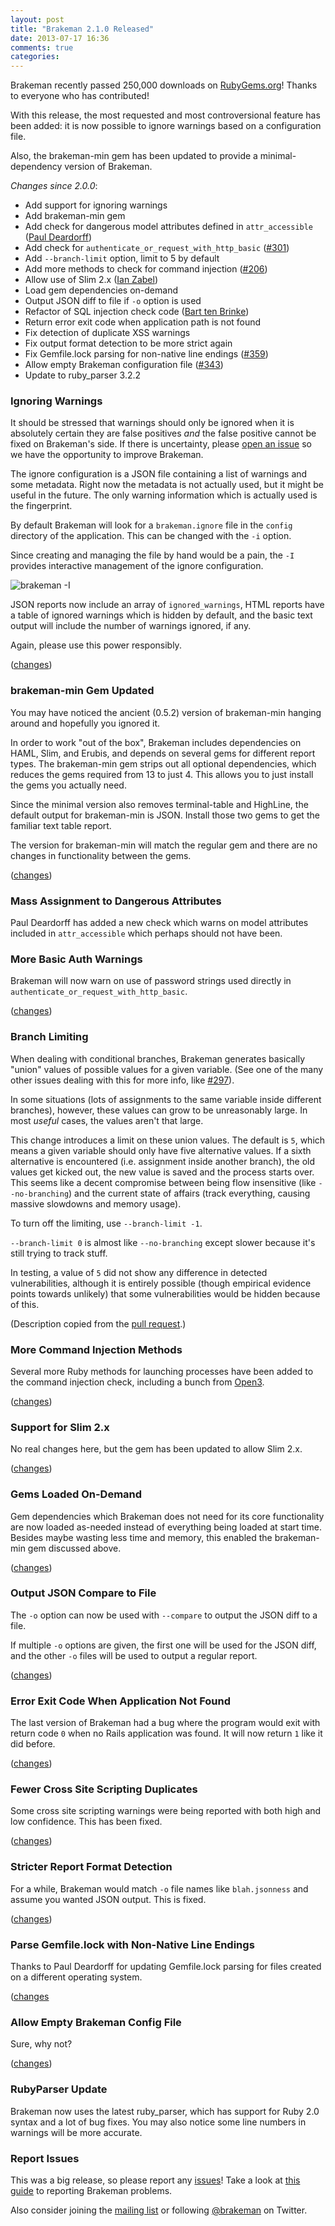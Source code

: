 ```yaml
---
layout: post
title: "Brakeman 2.1.0 Released"
date: 2013-07-17 16:36
comments: true
categories: 
---
```


Brakeman recently passed 250,000 downloads on [RubyGems.org](http://rubygems.org/gems/brakeman)! Thanks to everyone who has contributed!

With this release, the most requested and most controversional feature has been added: it is now possible to ignore warnings based on a configuration file.

Also, the brakeman-min gem has been updated to provide a minimal-dependency version of Brakeman.

_Changes since 2.0.0_:

 * Add support for ignoring warnings
 * Add brakeman-min gem
 * Add check for dangerous model attributes defined in `attr_accessible` ([Paul Deardorff](https://github.com/themetric))
 * Add check for `authenticate_or_request_with_http_basic` ([#301](https://github.com/presidentbeef/brakeman/issues/301))
 * Add `--branch-limit` option, limit to 5 by default
 * Add more methods to check for command injection ([#206](https://github.com/presidentbeef/brakeman/issues/206))
 * Allow use of Slim 2.x ([Ian Zabel](https://github.com/iwz))
 * Load gem dependencies on-demand
 * Output JSON diff to file if `-o` option is used
 * Refactor of SQL injection check code ([Bart ten Brinke](https://github.com/barttenbrinke))
 * Return error exit code when application path is not found
 * Fix detection of duplicate XSS warnings
 * Fix output format detection to be more strict again
 * Fix Gemfile.lock parsing for non-native line endings ([#359](https://github.com/presidentbeef/brakeman/issues/359))
 * Allow empty Brakeman configuration file ([#343](https://github.com/presidentbeef/brakeman/issues/343))
 * Update to ruby\_parser 3.2.2

### Ignoring Warnings

It should be stressed that warnings should only be ignored when it is absolutely certain they are false positives *and* the false positive cannot be fixed on Brakeman's side. If there is uncertainty, please [open an issue](https://github.com/presidentbeef/brakeman/issues/new) so we have the opportunity to improve Brakeman.

The ignore configuration is a JSON file containing a list of warnings and some metadata. Right now the metadata is not actually used, but it might be useful in the future. The only warning information which is actually used is the fingerprint.

By default Brakeman will look for a `brakeman.ignore` file in the `config` directory of the application. This can be changed with the `-i` option.

Since creating and managing the file by hand would be a pain, the `-I` provides interactive management of the ignore configuration.

![brakeman -I](/images/bm-I.png)

JSON reports now include an array of `ignored_warnings`, HTML reports have a table of ignored warnings which is hidden by default, and the basic text output will include the number of warnings ignored, if any.

Again, please use this power responsibly.

([changes](https://github.com/presidentbeef/brakeman/pull/368))

### brakeman-min Gem Updated

You may have noticed the ancient (0.5.2) version of brakeman-min hanging around and hopefully you ignored it.

In order to work "out of the box", Brakeman includes dependencies on HAML, Slim, and Erubis, and depends on several gems for different report types. The brakeman-min gem strips out all optional dependencies, which reduces the gems required from 13 to just 4. This allows you to just install the gems you actually need.

Since the minimal version also removes terminal-table and HighLine, the default output for brakeman-min is JSON. Install those two gems to get the familiar text table report.

The version for brakeman-min will match the regular gem and there are no changes in functionality between the gems.

([changes](https://github.com/presidentbeef/brakeman/pull/367))

### Mass Assignment to Dangerous Attributes

Paul Deardorff has added a new check which warns on model attributes included in `attr_accessible` which perhaps should not have been. 

### More Basic Auth Warnings

Brakeman will now warn on use of password strings used directly in `authenticate_or_request_with_http_basic`.

([changes](https://github.com/presidentbeef/brakeman/pull/362))

### Branch Limiting

When dealing with conditional branches, Brakeman generates basically "union" values of possible values for a given variable. (See one of the many other issues dealing with this for more info, like [#297](https://github.com/presidentbeef/brakeman/pull/297)).

In some situations (lots of assignments to the same variable inside different branches), however, these values can grow to be unreasonably large. In most _useful_ cases, the values aren't that large.

This change introduces a limit on these union values. The default is `5`, which means a given variable should only have five alternative values. If a sixth alternative is encountered (i.e. assignment inside another branch), the old values get kicked out, the new value is saved and the process starts over. This seems like a decent compromise between being flow insensitive (like `--no-branching`) and the current state of affairs (track everything, causing massive slowdowns and memory usage).

To turn off the limiting, use `--branch-limit -1`.

`--branch-limit 0` is almost like `--no-branching` except slower because it's still trying to track stuff.

In testing, a value of `5` did not show any difference in detected vulnerabilities, although it is entirely possible (though empirical evidence points towards unlikely) that some vulnerabilities would be hidden because of this.

(Description copied from the [pull request](https://github.com/presidentbeef/brakeman/pull/345).)

### More Command Injection Methods

Several more Ruby methods for launching processes have been added to the command injection check, including a bunch from [Open3](http://rdoc.info/stdlib/open3/Open3).

([changes](https://github.com/presidentbeef/brakeman/pull/348))

### Support for Slim 2.x

No real changes here, but the gem has been updated to allow Slim 2.x.

([changes](https://github.com/presidentbeef/brakeman/pull/353))

### Gems Loaded On-Demand

Gem dependencies which Brakeman does not need for its core functionality are now loaded as-needed instead of everything being loaded at start time. Besides maybe wasting less time and memory, this enabled the brakeman-min gem discussed above.

([changes](https://github.com/presidentbeef/brakeman/pull/367))

### Output JSON Compare to File

The `-o` option can now be used with `--compare` to output the JSON diff to a file.

If multiple `-o` options are given, the first one will be used for the JSON diff, and the other `-o` files will be used to output a regular report.

([changes](https://github.com/presidentbeef/brakeman/pull/363))

### Error Exit Code When Application Not Found

The last version of Brakeman had a bug where the program would exit with return code `0` when no Rails application was found. It will now return `1` like it did before.

([changes](https://github.com/presidentbeef/brakeman/pull/350))

### Fewer Cross Site Scripting Duplicates

Some cross site scripting warnings were being reported with both high and low confidence. This has been fixed.

([changes](https://github.com/presidentbeef/brakeman/pull/355))

### Stricter Report Format Detection

For a while, Brakeman would match `-o` file names like `blah.jsonness` and assume you wanted JSON output. This is fixed.

([changes](https://github.com/presidentbeef/brakeman/pull/346))

### Parse Gemfile.lock with Non-Native Line Endings

Thanks to Paul Deardorff for updating Gemfile.lock parsing for files created on a different operating system. 

([changes](https://github.com/presidentbeef/brakeman/pull/370)

### Allow Empty Brakeman Config File

Sure, why not?

([changes](https://github.com/presidentbeef/brakeman/pull/344)) 

### RubyParser Update

Brakeman now uses the latest ruby\_parser, which has support for Ruby 2.0 syntax and a lot of bug fixes. You may also notice some line numbers in warnings will be more accurate.

### Report Issues

This was a big release, so please report any [issues](https://github.com/presidentbeef/brakeman/issues)! Take a look at [this guide](https://github.com/presidentbeef/brakeman/wiki/How-to-Report-a-Brakeman-Issue) to reporting Brakeman problems.

Also consider joining the [mailing list](http://brakemanscanner.org/contact/) or following [@brakeman](https://twitter.com/brakeman) on Twitter.


